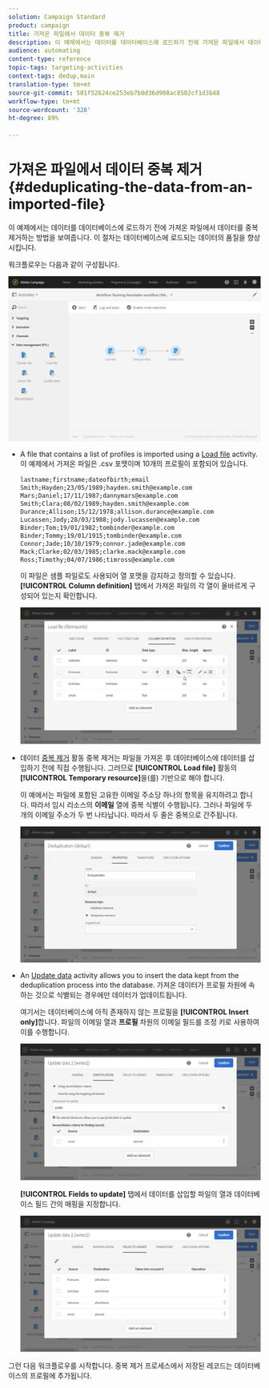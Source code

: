 ```yaml
---
solution: Campaign Standard
product: campaign
title: 가져온 파일에서 데이터 중복 제거
description: 이 예제에서는 데이터를 데이터베이스에 로드하기 전에 가져온 파일에서 데이터를 중복 제거하는 방법을 보여줍니다.
audience: automating
content-type: reference
topic-tags: targeting-activities
context-tags: dedup,main
translation-type: tm+mt
source-git-commit: 501f52624ce253eb7b0d36d908ac8502cf1d3b48
workflow-type: tm+mt
source-wordcount: '328'
ht-degree: 89%

---
```



# 가져온 파일에서 데이터 중복 제거 {#deduplicating-the-data-from-an-imported-file}

이 예제에서는 데이터를 데이터베이스에 로드하기 전에 가져온 파일에서 데이터를 중복 제거하는 방법을 보여줍니다. 이 절차는 데이터베이스에 로드되는 데이터의 품질을 향상시킵니다.

워크플로우는 다음과 같이 구성됩니다.

![](assets/deduplication_example2_workflow.png)

* A file that contains a list of profiles is imported using a [Load file](../../automating/using/load-file.md) activity. 이 예제에서 가져온 파일은 .csv 포맷이며 10개의 프로필이 포함되어 있습니다.

   ```
   lastname;firstname;dateofbirth;email
   Smith;Hayden;23/05/1989;hayden.smith@example.com
   Mars;Daniel;17/11/1987;dannymars@example.com
   Smith;Clara;08/02/1989;hayden.smith@example.com
   Durance;Allison;15/12/1978;allison.durance@example.com
   Lucassen;Jody;28/03/1988;jody.lucassen@example.com
   Binder;Tom;19/01/1982;tombinder@example.com
   Binder;Tommy;19/01/1915;tombinder@example.com
   Connor;Jade;10/10/1979;connor.jade@example.com
   Mack;Clarke;02/03/1985;clarke.mack@example.com
   Ross;Timothy;04/07/1986;timross@example.com
   ```

   이 파일은 샘플 파일로도 사용되어 열 포맷을 감지하고 정의할 수 있습니다. **[!UICONTROL Column definition]** 탭에서 가져온 파일의 각 열이 올바르게 구성되어 있는지 확인합니다.

   ![](assets/deduplication_example2_fileloading.png)

* 데이터 [중복 제거](../../automating/using/deduplication.md) 활동 중복 제거는 파일을 가져온 후 데이터베이스에 데이터를 삽입하기 전에 직접 수행됩니다. 그러므로 **[!UICONTROL Load file]** 활동의 **[!UICONTROL Temporary resource]**&#x200B;을(를) 기반으로 해야 합니다.

   이 예에서는 파일에 포함된 고유한 이메일 주소당 하나의 항목을 유지하려고 합니다. 따라서 임시 리소스의 **이메일** 열에 중복 식별이 수행됩니다. 그러나 파일에 두 개의 이메일 주소가 두 번 나타납니다. 따라서 두 줄은 중복으로 간주됩니다.

   ![](assets/deduplication_example2_dedup.png)

* An [Update data](../../automating/using/update-data.md) activity allows you to insert the data kept from the deduplication process into the database. 가져온 데이터가 프로필 차원에 속하는 것으로 식별되는 경우에만 데이터가 업데이트됩니다.

   여기서는 데이터베이스에 아직 존재하지 않는 프로필을 **[!UICONTROL Insert only]**&#x200B;합니다. 파일의 이메일 열과 **프로필** 차원의 이메일 필드를 조정 키로 사용하여 이를 수행합니다.

   ![](assets/deduplication_example2_writer1.png)

   **[!UICONTROL Fields to update]** 탭에서 데이터를 삽입할 파일의 열과 데이터베이스 필드 간의 매핑을 지정합니다.

   ![](assets/deduplication_example2_writer2.png)

그런 다음 워크플로우를 시작합니다. 중복 제거 프로세스에서 저장된 레코드는 데이터베이스의 프로필에 추가됩니다.
